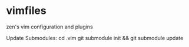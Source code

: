 vimfiles
========

zen's vim configuration and plugins

Update Submodules:
    cd .vim
    git submodule init && git submodule update
